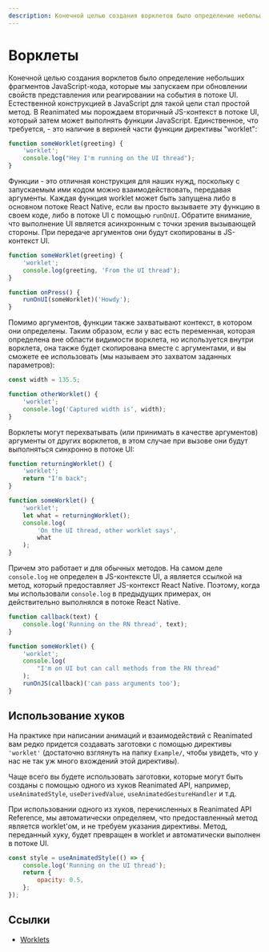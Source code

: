 ```yaml
---
description: Конечной целью создания ворклетов было определение небольших фрагментов JavaScript-кода, которые мы запускаем при обновлении свойств представления или реагировании на события в потоке UI
---
```


# Ворклеты

Конечной целью создания ворклетов было определение небольших фрагментов JavaScript-кода, которые мы запускаем при обновлении свойств представления или реагировании на события в потоке UI. Естественной конструкцией в JavaScript для такой цели стал простой метод. В Reanimated мы порождаем вторичный JS-контекст в потоке UI, который затем может выполнять функции JavaScript. Единственное, что требуется, - это наличие в верхней части функции директивы "worklet":

```js
function someWorklet(greeting) {
    'worklet';
    console.log("Hey I'm running on the UI thread");
}
```

Функции - это отличная конструкция для наших нужд, поскольку с запускаемым ими кодом можно взаимодействовать, передавая аргументы. Каждая функция worklet может быть запущена либо в основном потоке React Native, если вы просто вызываете эту функцию в своем коде, либо в потоке UI с помощью `runOnUI`. Обратите внимание, что выполнение UI является асинхронным с точки зрения вызывающей стороны. При передаче аргументов они будут скопированы в JS-контекст UI.

```js
function someWorklet(greeting) {
    'worklet';
    console.log(greeting, 'From the UI thread');
}

function onPress() {
    runOnUI(someWorklet)('Howdy');
}
```

Помимо аргументов, функции также захватывают контекст, в котором они определены. Таким образом, если у вас есть переменная, которая определена вне области видимости ворклета, но используется внутри ворклета, она также будет скопирована вместе с аргументами, и вы сможете ее использовать (мы называем это захватом заданных параметров):

```js
const width = 135.5;

function otherWorklet() {
    'worklet';
    console.log('Captured width is', width);
}
```

Ворклеты могут перехватывать (или принимать в качестве аргументов) аргументы от других ворклетов, в этом случае при вызове они будут выполняться синхронно в потоке UI:

```js
function returningWorklet() {
    'worklet';
    return "I'm back";
}

function someWorklet() {
    'worklet';
    let what = returningWorklet();
    console.log(
        'On the UI thread, other worklet says',
        what
    );
}
```

Причем это работает и для обычных методов. На самом деле `console.log` не определен в JS-контексте UI, а является ссылкой на метод, который предоставляет JS-контекст React Native. Поэтому, когда мы использовали `console.log` в предыдущих примерах, он действительно выполнялся в потоке React Native.

```js
function callback(text) {
    console.log('Running on the RN thread', text);
}

function someWorklet() {
    'worklet';
    console.log(
        "I'm on UI but can call methods from the RN thread"
    );
    runOnJS(callback)('can pass arguments too');
}
```

## Использование хуков

На практике при написании анимаций и взаимодействий с Reanimated вам редко придется создавать заготовки с помощью директивы `'worklet'` (достаточно взглянуть на папку `Example/`, чтобы увидеть, что у нас не так уж много вхождений этой директивы).

Чаще всего вы будете использовать заготовки, которые могут быть созданы с помощью одного из хуков Reanimated API, например, `useAnimatedStyle`, `useDerivedValue`, `useAnimatedGestureHandler` и т.д.

При использовании одного из хуков, перечисленных в Reanimated API Reference, мы автоматически определяем, что предоставленный метод является worklet'ом, и не требуем указания директивы. Метод, переданный хуку, будет превращен в worklet и автоматически выполнен в потоке UI.

```js
const style = useAnimatedStyle(() => {
    console.log('Running on the UI thread');
    return {
        opacity: 0.5,
    };
});
```

## Ссылки

-   [Worklets](https://docs.swmansion.com/react-native-reanimated/docs/fundamentals/worklets)
